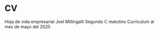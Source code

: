 # CV
Hoja de vida empresarial
Joel Millingalli
Segundo C matutino
Curriculum al mes de mayo del 2025
